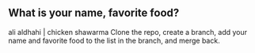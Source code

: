 ## What is your name, favorite food?
ali aldhahi | chicken shawarma
Clone the repo, create a branch, add your name and favorite food to the list in the branch, and merge back.